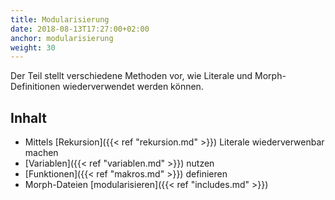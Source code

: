 ```yaml
---
title: Modularisierung
date: 2018-08-13T17:27:00+02:00
anchor: modularisierung
weight: 30
---
```


Der Teil stellt verschiedene Methoden vor, wie Literale und
Morph-Definitionen wiederverwendet werden können.

## Inhalt

- Mittels [Rekursion]({{< ref "rekursion.md" >}}) Literale
  wiederverwenbar machen
- [Variablen]({{< ref "variablen.md" >}}) nutzen
- [Funktionen]({{< ref "makros.md" >}}) definieren
- Morph-Dateien [modularisieren]({{< ref "includes.md" >}})
